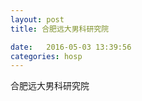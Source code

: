 ```yaml
--- 
layout: post 
title: 合肥远大男科研究院

date:   2016-05-03 13:39:56 
categories: hosp 
--- 
```

   
合肥远大男科研究院
